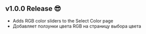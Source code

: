 ## v1.0.0 Release 😎
- Adds RGB color sliders to the Select Color page
- Добавляет ползунки цвета RGB на страницу выбора цвета